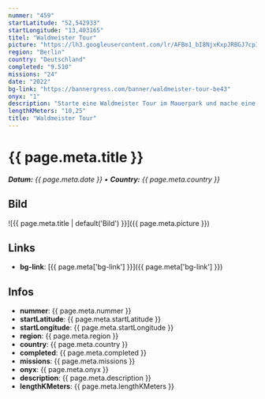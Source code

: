 ```yaml
---
nummer: "459"
startLatitude: "52,542933"
startLongitude: "13,403165"
titel: "Waldmeister Tour"
picture: "https://lh3.googleusercontent.com/lr/AFBm1_bI8NjxKxpJRBGJ7cpIlEnN-zxdircOEwXHxQGMlCLfV2yB8PzdFVHm8aoeiVl5O3A_ekSy7yAtpviZzz6kWiFxihAQOXs4bhCGZlsxSOLY_e4xfp6blc5h5LGm2qPPkpaqmesKorsjaWGayP5a0P49K_P1xsYUTQbMw3gGJxKm3N79DWRQkr5UdniLqF-pwyfo_DGiVavViInLUCu8TKlaHIgU47sQg4Tu8zhMAUOFDvbQ0P0QuOKLIuTgJeTKgxLW0_y1GOMoG9Eu6ccvtiAmYradVHMnVs98ZhpNnsmhecjeO5D93cz1-UJY6V4DYgegWOrqxw7GavjMLYCPeWu_AsCcMbZQBOYL7GAFnb4m6AeqF9F_Oqv9quyLt67QvyGSnkYrVXWOBp7I8hZOECb_i3roQl-42rATfpGh_69GWVFRwLzEYqHFptx7SF5qpjTlpcyot8QvvAyOcKBuGJ1Zj9X023pXCRacB0IJkJlAXCJL2joo4eCswVMzVgj1nBniE5zL17t5QF7o88MNgP7ZYO-82sJDpnGnn_794QkOyTkATWVtBRBqg23hHKpO6F5pUo9GfwUHjTYJIaJN8dFsATMA4DxbC3XDKQuDwy9P8tFR7cuIoFZz9c2QufyZBlqt7A0-Qra0HE-e2aeACFEPLoAZUqc4YIp0m7M6O__X6-_Axr2Ut-As3h96WiFu0eL2CUoisrdDvYpffhnTmFSsmDFStklYxihvcYanF7-X_oLh-InAMh_vhpMEXyPacd7TEca-nkUYQmobc6czKd52fKuD2VU3OD0TJAf-1j1_ONkk2DgPtCJrQb9P4CjkQHOawJFuSgxR0QI8VOx4zqqiFP0w941-PdrtPz6EddoPGwCQ3pgokwB3J1cUH6FwaFXvaGBH"
region: "Berlin"
country: "Deutschland"
completed: "9.510"
missions: "24"
date: "2022"
bg-link: "https://bannergress.com/banner/waldmeister-tour-be43"
onyx: "1"
description: "Starte eine Waldmeister Tour im Mauerpark und mache eine Entdeckungsreise durch das Gleimviertel und PBerg entdecke auf deinen Weg u.a den Friedrich Jahn Sportpark."
lengthKMeters: "10,25"
title: "Waldmeister Tour"
---
```


# {{ page.meta.title }}
_**Datum:** {{ page.meta.date }} • **Country:** {{ page.meta.country }}_

## Bild
![{{ page.meta.title | default('Bild') }}]({{ page.meta.picture }})

## Links
- **bg-link**: [{{ page.meta['bg-link'] }}]({{ page.meta['bg-link'] }})

## Infos
- **nummer**: {{ page.meta.nummer }}
- **startLatitude**: {{ page.meta.startLatitude }}
- **startLongitude**: {{ page.meta.startLongitude }}
- **region**: {{ page.meta.region }}
- **country**: {{ page.meta.country }}
- **completed**: {{ page.meta.completed }}
- **missions**: {{ page.meta.missions }}
- **onyx**: {{ page.meta.onyx }}
- **description**: {{ page.meta.description }}
- **lengthKMeters**: {{ page.meta.lengthKMeters }}

